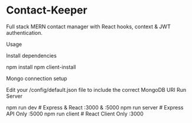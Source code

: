 # Contact-Keeper



 Full stack MERN contact manager with React hooks, context & JWT authentication.

Usage

Install dependencies

npm install
npm client-install

Mongo connection setup

Edit your /config/default.json file to include the correct MongoDB URI
Run Server

npm run dev     # Express & React :3000 & :5000
npm run server  # Express API Only :5000
npm run client  # React Client Only :3000
